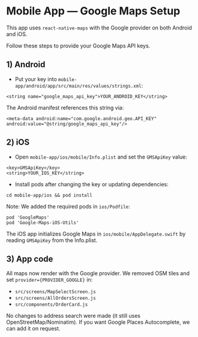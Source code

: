 # Mobile App — Google Maps Setup

This app uses `react-native-maps` with the Google provider on both Android and iOS.

Follow these steps to provide your Google Maps API keys.

## 1) Android

- Put your key into `mobile-app/android/app/src/main/res/values/strings.xml`:

```
<string name="google_maps_api_key">YOUR_ANDROID_KEY</string>
```

The Android manifest references this string via:

```
<meta-data android:name="com.google.android.geo.API_KEY" android:value="@string/google_maps_api_key"/>
```

## 2) iOS

- Open `mobile-app/ios/mobile/Info.plist` and set the `GMSApiKey` value:

```
<key>GMSApiKey</key>
<string>YOUR_IOS_KEY</string>
```

- Install pods after changing the key or updating dependencies:

```
cd mobile-app/ios && pod install
```

Note: We added the required pods in `ios/Podfile`:

```
pod 'GoogleMaps'
pod 'Google-Maps-iOS-Utils'
```

The iOS app initializes Google Maps in `ios/mobile/AppDelegate.swift` by reading `GMSApiKey` from the Info.plist.

## 3) App code

All maps now render with the Google provider. We removed OSM tiles and set `provider={PROVIDER_GOOGLE}` in:

- `src/screens/MapSelectScreen.js`
- `src/screens/AllOrdersScreen.js`
- `src/components/OrderCard.js`

No changes to address search were made (it still uses OpenStreetMap/Nominatim). If you want Google Places Autocomplete, we can add it on request.

